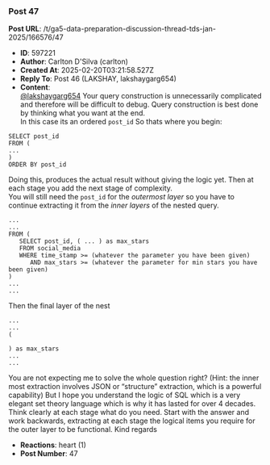 ### Post 47
**Post URL**: /t/ga5-data-preparation-discussion-thread-tds-jan-2025/166576/47
- **ID**: 597221
- **Author**: Carlton D'Silva (carlton)
- **Created At**: 2025-02-20T03:21:58.527Z
- **Reply To**: Post 46 (LAKSHAY, lakshaygarg654)
- **Content**:  
  <a class="mention" href="/u/lakshaygarg654">@lakshaygarg654</a>
Your query construction is unnecessarily complicated and therefore will be difficult to debug.
Query construction is best done by thinking what you want at the end.<br>
In this case its an ordered <code>post_id</code>
So thats where you begin:
<pre data-code-wrap="SQL"><code class="lang-SQL">SELECT post_id
FROM (
...
)
ORDER BY post_id
</code></pre>
Doing this, produces the actual result without giving the logic yet.
Then at each stage you add the next stage of complexity.<br>
You will still need the <code>post_id</code> for the <em>outermost layer</em> so you have to continue extracting it from the <em>inner layers</em> of the nested query.
<pre data-code-wrap="SQL"><code class="lang-SQL">...
...
FROM (
   SELECT post_id, ( ... ) as max_stars
   FROM social_media
   WHERE time_stamp &gt;= (whatever the parameter you have been given)
      AND max_stars &gt;= (whatever the parameter for min stars you have been given)
)
...
...
</code></pre>
Then the final layer of the nest
<pre data-code-wrap="SQL"><code class="lang-SQL">...
...
(

) as max_stars
...
...
</code></pre>
You are not expecting me to solve the whole question right? (Hint: the inner most extraction involves JSON or “structure” extraction, which is a powerful capability)
But I hope you understand the logic of SQL which is a very elegant set theory language which is why it has lasted for over 4 decades.
Think clearly at each stage what do you need. Start with the answer and work backwards, extracting at each stage the logical items you require for the outer layer to be functional.
Kind regards
- **Reactions**: heart (1)
- **Post Number**: 47

